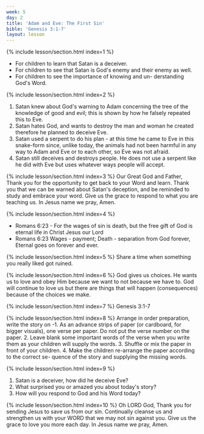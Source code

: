 ```yaml
---
week: 5
day: 2
title: 'Adam and Eve: The First Sin'
bible: 'Genesis 3:1-7'
layout: lesson
---
```



{% include lesson/section.html index=1 %}
- For children to learn that Satan is a deceiver.
- For children to see that Satan is God's enemy and their enemy as well.
- For children to see the importance of knowing and un- derstanding God's Word.


{% include lesson/section.html index=2 %}
1. Satan knew about God's warning to Adam concerning the tree of the knowledge of good and evil; this is shown by how he falsely repeated this to Eve.
2. Satan hates God, and wants to destroy the man and woman he created therefore he planned to deceive Eve.
3. Satan used a serpent to do his plan - at this time he came to Eve in this snake-form since, unlike today, the animals had not been harmful in any way to Adam and Eve or to each other, so Eve was not afraid.
4. Satan still deceives and destroys people. He does not use a serpent like he did with Eve but uses whatever ways people will accept.


{% include lesson/section.html index=3 %}
Our Great God and Father, Thank you for the opportunity to get back to your Word and learn. Thank you that we can be warned about Satan's deception, and be reminded to study and embrace your word. Give us the grace to respond to what you are teaching us. In Jesus name we pray, Amen.


{% include lesson/section.html index=4 %}
- Romans 6:23 - For the wages of sin is death, but the free gift of God is eternal life in Christ Jesus our Lord
- Romans 6:23 Wages - payment; Death - separation from God forever, Eternal goes on forever and ever.


{% include lesson/section.html index=5 %}
Share a time when something you really liked got ruined.


{% include lesson/section.html index=6 %}
God gives us choices. He wants us to love and obey Him because we want to not because we have to. God will continue to love us but there are things that will happen (consequences) because of the choices we make.


{% include lesson/section.html index=7 %}
Genesis 3:1-7


{% include lesson/section.html index=8 %}
 Arrange in order preparation, write the story on -1. As an advance strips of paper (or cardboard, for bigger visuals), one verse per paper. Do not put the verse number on the paper. 2. Leave blank some important words of the verse when you write them as your children will supply the words. 3. Shuffle or mix the paper in front of your children. 4. Make the children re-arrange the paper according to the correct se- quence of the story and supplying the missing words.


{% include lesson/section.html index=9 %}
1. Satan is a deceiver, how did he deceive Eve?
2. What surprised you or amazed you about today's story?
3. How will you respond to God and his Word today?


{% include lesson/section.html index=10 %}
 Oh LORD God, Thank you for sending Jesus to save us from our sin. Continually cleanse us and strengthen us with your WORD that we may not sin against you. Give us the grace to love you more each day. In Jesus name we pray, Amen.

